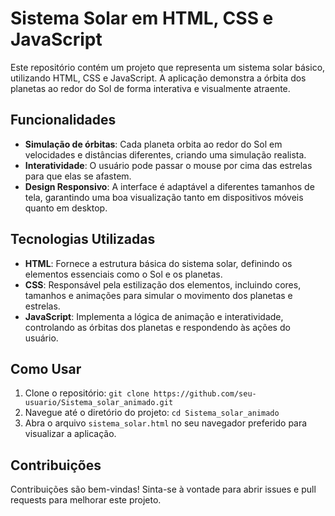 # Sistema Solar em HTML, CSS e JavaScript

Este repositório contém um projeto que representa um sistema solar básico, utilizando HTML, CSS e JavaScript. A aplicação demonstra a órbita dos planetas ao redor do Sol de forma interativa e visualmente atraente.

## Funcionalidades

- **Simulação de órbitas**: Cada planeta orbita ao redor do Sol em velocidades e distâncias diferentes, criando uma simulação realista.
- **Interatividade**: O usuário pode passar o mouse por cima das estrelas para que elas se afastem.
- **Design Responsivo**: A interface é adaptável a diferentes tamanhos de tela, garantindo uma boa visualização tanto em dispositivos móveis quanto em desktop.

## Tecnologias Utilizadas

- **HTML**: Fornece a estrutura básica do sistema solar, definindo os elementos essenciais como o Sol e os planetas.
- **CSS**: Responsável pela estilização dos elementos, incluindo cores, tamanhos e animações para simular o movimento dos planetas e estrelas.
- **JavaScript**: Implementa a lógica de animação e interatividade, controlando as órbitas dos planetas e respondendo às ações do usuário.

## Como Usar

1. Clone o repositório: `git clone https://github.com/seu-usuario/Sistema_solar_animado.git`
2. Navegue até o diretório do projeto: `cd Sistema_solar_animado`
3. Abra o arquivo `sistema_solar.html` no seu navegador preferido para visualizar a aplicação.

## Contribuições

Contribuições são bem-vindas! Sinta-se à vontade para abrir issues e pull requests para melhorar este projeto.

